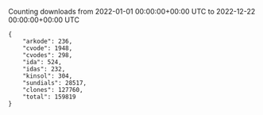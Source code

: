 
Counting downloads from 2022-01-01 00:00:00+00:00 UTC to 2022-12-22 00:00:00+00:00 UTC

```
{
    "arkode": 236,
    "cvode": 1948,
    "cvodes": 298,
    "ida": 524,
    "idas": 232,
    "kinsol": 304,
    "sundials": 28517,
    "clones": 127760,
    "total": 159819
}
```
